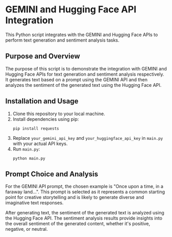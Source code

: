 # GEMINI and Hugging Face API Integration

This Python script integrates with the GEMINI and Hugging Face APIs to perform text generation and sentiment analysis tasks.

## Purpose and Overview

The purpose of this script is to demonstrate the integration with GEMINI and Hugging Face APIs for text generation and sentiment analysis respectively. It generates text based on a prompt using the GEMINI API and then analyzes the sentiment of the generated text using the Hugging Face API.

## Installation and Usage

1. Clone this repository to your local machine.
2. Install dependencies using pip:
    ```
    pip install requests
    ```
3. Replace `your_gemini_api_key` and `your_huggingface_api_key` in `main.py` with your actual API keys.
4. Run `main.py`:
    ```
    python main.py
    ```

## Prompt Choice and Analysis

For the GEMINI API prompt, the chosen example is "Once upon a time, in a faraway land...". This prompt is selected as it represents a common starting point for creative storytelling and is likely to generate diverse and imaginative text responses. 

After generating text, the sentiment of the generated text is analyzed using the Hugging Face API. The sentiment analysis results provide insights into the overall sentiment of the generated content, whether it's positive, negative, or neutral.

